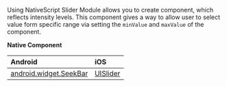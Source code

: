 Using NativeScript Slider Module allows you to create component, which reflects intensity levels.
This component gives a way to allow user to select value form specific range via setting the `minValue` and `maxValue` of the component.

**Native Component**

| Android                | iOS      |
|:-----------------------|:---------|
| [android.widget.SeekBar](http://developer.android.com/reference/android/widget/SeekBar.html) | [UISlider](https://developer.apple.com/library/ios/documentation/UIKit/Reference/UISlider_Class/) |